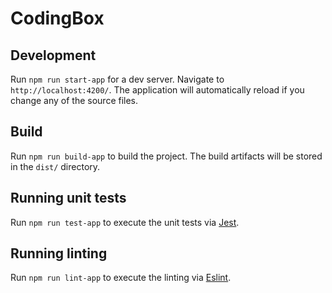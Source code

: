 # CodingBox

## Development 

Run `npm run start-app` for a dev server. Navigate to `http://localhost:4200/`. The application will automatically reload if you change any of the source files.

## Build

Run `npm run build-app` to build the project. The build artifacts will be stored in the `dist/` directory.

## Running unit tests

Run `npm run test-app` to execute the unit tests via [Jest](https://jestjs.io/).

## Running linting

Run `npm run lint-app` to execute the linting via [Eslint](https://eslint.org/).

